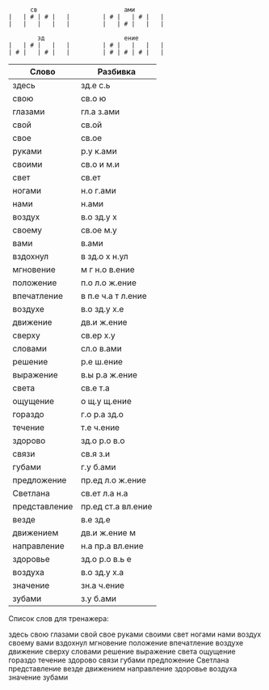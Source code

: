 ```

      св                        ами
|   | # | # |   |         | # |   | # |   |
|   |   |   |   |         |   | # |   |   |

        зд                      ение
|   | # |   |   |         | # |   |   |   |
| # |   | # |   |         | # | # | # |   |

```

| Слово | Разбивка |
| --- | --- |
| здесь | зд.е с.ь | 
| свою | св.о ю | 
| глазами | гл.а з.ами | 
| свой | св.ой | 
| свое | св.ое | 
| руками | р.у к.ами | 
| своими | св.о и м.и | 
| свет | св.ет | 
| ногами | н.о г.ами | 
| нами | н.ами | 
| воздух | в.о зд.у х | 
| своему | св.ое м.у | 
| вами | в.ами | 
| вздохнул | в зд.о х н.ул | 
| мгновение | м г н.о в.ение | 
| положение | п.о л.о ж.ение | 
| впечатление | в п.е ч.а т л.ение | 
| воздухе | в.о зд.у х.е | 
| движение | дв.и ж.ение | 
| сверху | св.ер х.у | 
| словами | сл.о в.ами | 
| решение | р.е ш.ение | 
| выражение | в.ы р.а ж.ение | 
| света | св.е т.а | 
| ощущение | о щ.у щ.ение | 
| гораздо | г.о р.а зд.о | 
| течение | т.е ч.ение | 
| здорово | зд.о р.о в.о | 
| связи | св.я з.и | 
| губами | г.у б.ами | 
| предложение | пр.ед л.о ж.ение | 
| Светлана | св.ет л.а н.а | 
| представление | пр.ед ст.а вл.ение | 
| везде | в.е зд.е | 
| движением | дв.и ж.ение м | 
| направление | н.а пр.а вл.ение | 
| здоровье | зд.о р.о в.ь е | 
| воздуха | в.о зд.у х.а | 
| значение | зн.а ч.ение | 
| зубами | з.у б.ами | 

Список слов для тренажера:

здесь свою глазами свой свое руками своими свет ногами нами воздух своему вами вздохнул мгновение положение впечатление воздухе движение сверху словами решение выражение света ощущение гораздо течение здорово связи губами предложение Светлана представление везде движением направление здоровье воздуха значение зубами
